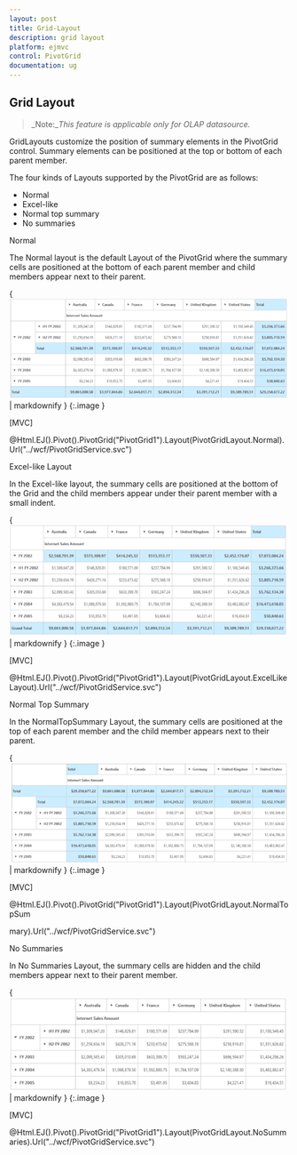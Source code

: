 ```yaml
---
layout: post
title: Grid-Layout
description: grid layout
platform: ejmvc
control: PivotGrid
documentation: ug
---
```


## Grid Layout

> _Note:__This feature is applicable only for OLAP datasource._

GridLayouts customize the position of summary elements in the PivotGrid control. Summary elements can be positioned at the top or bottom of each parent member.

The four kinds of Layouts supported by the PivotGrid are as follows:

* Normal
* Excel-like
* Normal top summary
* No summaries

Normal

The Normal layout is the default Layout of the PivotGrid where the summary cells are positioned at the bottom of each parent member and child members appear next to their parent.



{ ![](Grid-Layout_images/Grid-Layout_img1.png) | markdownify }
{:.image }




[MVC] 

@Html.EJ().Pivot().PivotGrid("PivotGrid1").Layout(PivotGridLayout.Normal).Url("../wcf/PivotGridService.svc") 



Excel-like Layout

In the Excel-like layout, the summary cells are positioned at the bottom of the Grid and the child members appear under their parent member with a small indent.



{ ![](Grid-Layout_images/Grid-Layout_img2.png) | markdownify }
{:.image }




[MVC]

@Html.EJ().Pivot().PivotGrid("PivotGrid1").Layout(PivotGridLayout.ExcelLikeLayout).Url("../wcf/PivotGridService.svc")



Normal Top Summary

In the NormalTopSummary Layout, the summary cells are positioned at the top of each parent member and the child member appears next to their parent.

{ ![](Grid-Layout_images/Grid-Layout_img3.png) | markdownify }
{:.image }




[MVC]

@Html.EJ().Pivot().PivotGrid("PivotGrid1").Layout(PivotGridLayout.NormalTopSum

mary).Url("../wcf/PivotGridService.svc")

No Summaries

In No Summaries Layout, the summary cells are hidden and the child members appear next to their parent member.

{ ![](Grid-Layout_images/Grid-Layout_img4.png) | markdownify }
{:.image }




[MVC]

@Html.EJ().Pivot().PivotGrid("PivotGrid1").Layout(PivotGridLayout.NoSummaries).Url("../wcf/PivotGridService.svc")



